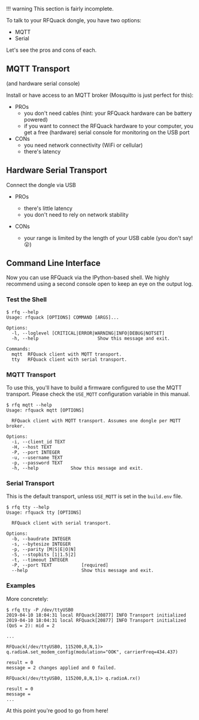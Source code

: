 !!! warning
    This section is fairly incomplete.

To talk to your RFQuack dongle, you have two options:

- MQTT
- Serial

Let's see the pros and cons of each.

## MQTT Transport

(and hardware serial console)

Install or have access to an MQTT broker (Mosquitto is just perfect for this):

- PROs
  - you don't need cables (hint: your RFQuack hardware can be battery powered)
  - if you want to connect the RFQuack hardware to your computer, you get a free (hardware) serial console for monitoring on the USB port
- CONs
  - you need network connectivity (WiFi or cellular)
  - there's latency

## Hardware Serial Transport

Connect the dongle via USB

- PROs
  - there's little latency
  - you don't need to rely on network stability

- CONs
  - your range is limited by the length of your USB cable (you don't say! 😮)

## Command Line Interface

Now you can use RFQuack via the IPython-based shell. We highly recommend using a second console open to keep an eye on the output log.

### Test the Shell

```shell
$ rfq --help
Usage: rfquack [OPTIONS] COMMAND [ARGS]...

Options:
  -l, --loglevel [CRITICAL|ERROR|WARNING|INFO|DEBUG|NOTSET]
  -h, --help                      Show this message and exit.

Commands:
  mqtt  RFQuack client with MQTT transport.
  tty   RFQuack client with serial transport.
```

### MQTT Transport

To use this, you'll have to build a firmware configured to use the MQTT transport. Please check the `USE_MQTT` configuration variable in this manual.

```rfq
$ rfq mqtt --help
Usage: rfquack mqtt [OPTIONS]

  RFQuack client with MQTT transport. Assumes one dongle per MQTT broker.

Options:
  -i, --client_id TEXT
  -H, --host TEXT
  -P, --port INTEGER
  -u, --username TEXT
  -p, --password TEXT
  -h, --help            Show this message and exit.
```

### Serial Transport

This is the default transport, unless `USE_MQTT` is set in the `build.env` file.

```shell
$ rfq tty --help
Usage: rfquack tty [OPTIONS]

  RFQuack client with serial transport.

Options:
  -b, --baudrate INTEGER
  -s, --bytesize INTEGER
  -p, --parity [M|S|E|O|N]
  -S, --stopbits [1|1.5|2]
  -t, --timeout INTEGER
  -P, --port TEXT           [required]
  --help                    Show this message and exit.
```

### Examples

More concretely:

```shell
$ rfq tty -P /dev/ttyUSB0
2019-04-10 18:04:31 local RFQuack[20877] INFO Transport initialized
2019-04-10 18:04:31 local RFQuack[20877] INFO Transport initialized (QoS = 2): mid = 2

...

RFQuack(/dev/ttyUSB0, 115200,8,N,1)> q.radioA.set_modem_config(modulation="OOK", carrierFreq=434.437)

result = 0
message = 2 changes applied and 0 failed.

RFQuack(/dev/ttyUSB0, 115200,8,N,1)> q.radioA.rx()

result = 0
message =
...
```

At this point you're good to go from here!
